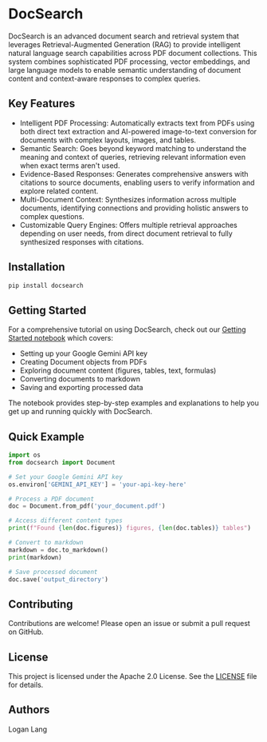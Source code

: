 # DocSearch

DocSearch is an advanced document search and retrieval system that leverages Retrieval-Augmented Generation (RAG) to provide intelligent natural language search capabilities across PDF document collections. This system combines sophisticated PDF processing, vector embeddings, and large language models to enable semantic understanding of document content and context-aware responses to complex queries.


## Key Features

- Intelligent PDF Processing: Automatically extracts text from PDFs using both direct text extraction and AI-powered image-to-text conversion for documents with complex layouts, images, and tables.
- Semantic Search: Goes beyond keyword matching to understand the meaning and context of queries, retrieving relevant information even when exact terms aren't used.
- Evidence-Based Responses: Generates comprehensive answers with citations to source documents, enabling users to verify information and explore related content.
- Multi-Document Context: Synthesizes information across multiple documents, identifying connections and providing holistic answers to complex questions.
- Customizable Query Engines: Offers multiple retrieval approaches depending on user needs, from direct document retrieval to fully synthesized responses with citations.

## Installation

```bash
pip install docsearch
```

## Getting Started

For a comprehensive tutorial on using DocSearch, check out our [Getting Started notebook](examples/01-Getting%20Started.ipynb) which covers:

- Setting up your Google Gemini API key
- Creating Document objects from PDFs
- Exploring document content (figures, tables, text, formulas)
- Converting documents to markdown
- Saving and exporting processed data

The notebook provides step-by-step examples and explanations to help you get up and running quickly with DocSearch.

## Quick Example

```python
import os
from docsearch import Document

# Set your Google Gemini API key
os.environ['GEMINI_API_KEY'] = 'your-api-key-here'

# Process a PDF document
doc = Document.from_pdf('your_document.pdf')

# Access different content types
print(f"Found {len(doc.figures)} figures, {len(doc.tables)} tables")

# Convert to markdown
markdown = doc.to_markdown()
print(markdown)

# Save processed document
doc.save('output_directory')
```

## Contributing

Contributions are welcome! Please open an issue or submit a pull request on GitHub.


## License

This project is licensed under the Apache 2.0 License. See the [LICENSE](LICENSE) file for details.


## Authors
Logan Lang